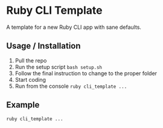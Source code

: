 # Ruby CLI Template

A template for a new Ruby CLI app with sane defaults.

## Usage / Installation

1. Pull the repo
1. Run the setup script `bash setup.sh`
1. Follow the final instruction to change to the proper folder
1. Start coding
1. Run from the console `ruby cli_template ...`

## Example

`ruby cli_template ...`

